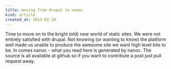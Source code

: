 ```yaml
---
title: moving from drupal to nanoc
kind: article
created_at: 2013-02-10
---
```


Time to move on to the bright (old) new world of static sites. We were not
entirely satisfied with drupal. Not knowing (or wanting to know) the platform
well made us unable to produce the awesome site we want high level bits to be.
In comes nanoc - what you read here is generated by nanoc. The source is all
available at github so if you want to contribute a post just pull request away.
